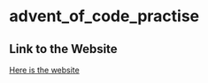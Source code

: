 # advent_of_code_practise

## Link to the Website
[Here is the website](https://adventofcode.com/2020/about)

